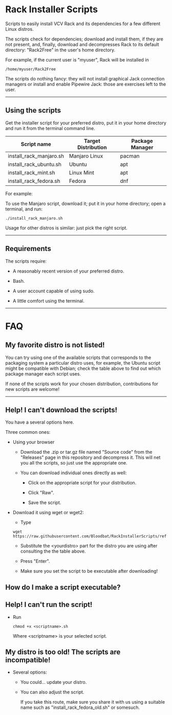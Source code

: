 # Rack Installer Scripts
Scripts to easily install VCV Rack and its dependencies for a few different Linux distros.

The scripts check for dependencies; download and install them, if they are not present, and, finally, download and decompresses Rack to its default directory: "Rack2Free" in the user's home directory.

For example, if the current user is "myuser", Rack will be installed in 

```
/home/myuser/Rack2Free
```

The scripts do nothing fancy: they will not install graphical Jack connection managers or install and enable Pipewire Jack: those are exercises left to the user.

---

## Using the scripts

Get the installer script for your preferred distro, put it in your home directory and run it from the terminal command line.

| Script name             | Target Distribution | Package Manager |
| ----------------------- | ------------------- | --------------- |
| install_rack_manjaro.sh | Manjaro Linux       | pacman          |
| install_rack_ubuntu.sh  | Ubuntu              | apt             |
| install_rack_mint.sh    | Linux Mint          | apt             |
| install_rack_fedora.sh  | Fedora              | dnf             |

For example:

To use the Manjaro script, download it; put it in your home directory; open a terminal, and run:

```
./install_rack_manjaro.sh
```

Usage for other distros is similar: just pick the right script.

---

## Requirements

The scripts require:

- A reasonably recent version of your preferred distro.

- Bash.

- A user account capable of using sudo.

- A little comfort using the terminal.

---

# FAQ

## My favorite distro is not listed!

You can try using one of the available scripts that corresponds to the packaging system a particular distro uses, for example, the Ubuntu script might be compatible with Debian; check the table above to find out which package manager each script uses.

If none of the scripts work for your chosen distribution, contributions for new scripts are welcome!

---

## Help! I can't download the scripts!

You have a several options here.

Three common ones:

- Using your browser

  - Download the .zip or tar.gz file named "Source code" from the "Releases" page in this repository and decompress it. This will net you all the scripts, so just use the appropriate one.

  - You can download individual ones directly as well:

    - Click on the appropriate script for your distribution.

    - Click "Raw".

    - Save the script.
  
- Download it using wget or wget2:

  - Type
  
  ```
  wget https://raw.githubusercontent.com/Bloodbat/RackInstallerScripts/refs/heads/main/install_rack_<yourdistro>.sh
  ```

  - Substitute the \<yourdistro\> part for the distro you are using after consulting the the table above.

  - Press "Enter".

  - Make sure you set the script to be executable after downloading!

## How do I make a script executable?
## Help! I can't run the script!

- Run

  ```
  chmod +x <scriptname>.sh
  ```

  Where \<scriptname\> is your selected script.

## My distro is too old! The scripts are incompatible!

- Several options:

  - You could... update your distro.

  - You can also adjust the script.

    If you take this route, make sure you share it with us using a suitable name such as "install_rack_fedora_old.sh" or somesuch.